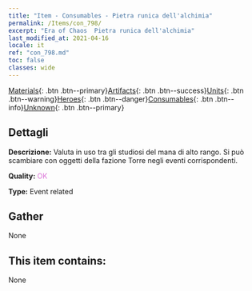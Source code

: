 ```yaml
---
title: "Item - Consumables - Pietra runica dell'alchimia"
permalink: /Items/con_798/
excerpt: "Era of Chaos  Pietra runica dell'alchimia"
last_modified_at: 2021-04-16
locale: it
ref: "con_798.md"
toc: false
classes: wide
---
```

 [Materials](/it/Items/){: .btn .btn--primary}[Artifacts](/it/Items/Artifacts/){: .btn .btn--success}[Units](/it/Items/Units/){: .btn .btn--warning}[Heroes](/it/Items/Heroes/){: .btn .btn--danger}[Consumables](/it/Items/Consumables/){: .btn .btn--info}[Unknown](/it/Items/Unknown/){: .btn .btn--primary}

## Dettagli
 **Descrizione:** Valuta in uso tra gli studiosi del mana di alto rango. Si può scambiare con oggetti della fazione Torre negli eventi corrispondenti.

 **Quality:** <span style="color: #DA70D6">OK</span>

 **Type:** Event related

## Gather

  None

## This item contains:

  None

